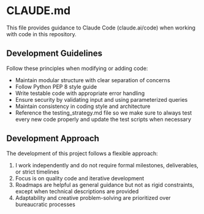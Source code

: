 # CLAUDE.md

This file provides guidance to Claude Code (claude.ai/code) when working with code in this repository.

## Development Guidelines

Follow these principles when modifying or adding code:
- Maintain modular structure with clear separation of concerns
- Follow Python PEP 8 style guide
- Write testable code with appropriate error handling
- Ensure security by validating input and using parameterized queries
- Maintain consistency in coding style and architecture
- Reference the testing_strategy.md file so we make sure to always test every new code properly and update the test scripts when necessary

## Development Approach

The development of this project follows a flexible approach:
1. I work independently and do not require formal milestones, deliverables, or strict timelines
2. Focus is on quality code and iterative development
3. Roadmaps are helpful as general guidance but not as rigid constraints, except when technical descriptions are provided
4. Adaptability and creative problem-solving are prioritized over bureaucratic processes